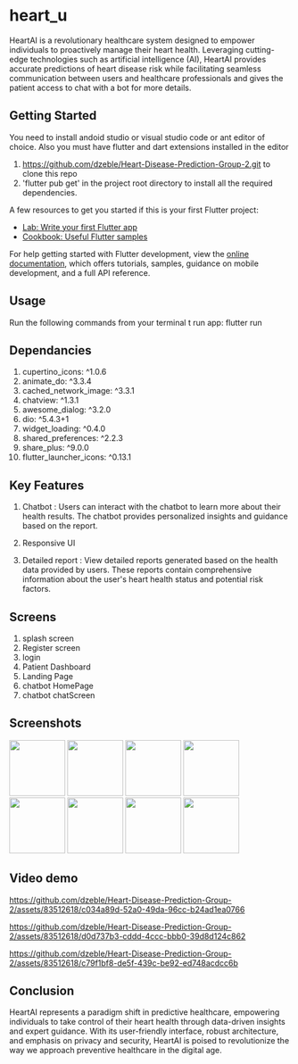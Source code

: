 # heart_u

HeartAI is a revolutionary healthcare system designed to empower individuals to proactively manage their heart health. Leveraging cutting-edge technologies such as artificial intelligence (AI), HeartAI provides accurate predictions of heart disease risk while facilitating seamless communication between users and healthcare professionals and gives the patient access to chat with a bot for more details.

## Getting Started

You need to install andoid studio or visual studio code or ant editor of choice.
Also you must have flutter and dart extensions installed in the editor

1. https://github.com/dzeble/Heart-Disease-Prediction-Group-2.git to clone this repo
2. 'flutter pub get' in the project root directory to install all the required dependencies.

A few resources to get you started if this is your first Flutter project:

- [Lab: Write your first Flutter app](https://docs.flutter.dev/get-started/codelab)
- [Cookbook: Useful Flutter samples](https://docs.flutter.dev/cookbook)

For help getting started with Flutter development, view the
[online documentation](https://docs.flutter.dev/), which offers tutorials,
samples, guidance on mobile development, and a full API reference.

## Usage

Run the following commands from your terminal t run app:
flutter run

## Dependancies
1. cupertino_icons: ^1.0.6
2. animate_do: ^3.3.4
3. cached_network_image: ^3.3.1
4. chatview: ^1.3.1
5. awesome_dialog: ^3.2.0
6. dio: ^5.4.3+1
7. widget_loading: ^0.4.0
8. shared_preferences: ^2.2.3
9. share_plus: ^9.0.0
10. flutter_launcher_icons: ^0.13.1

## Key Features
1. Chatbot :
   Users can interact with the chatbot to learn more about their health results.      The chatbot provides personalized insights and guidance based on the report.
   
3. Responsive UI
   
4. Detailed report :
   View detailed reports generated based on the health data provided by users.       These reports contain comprehensive information about the user's heart health       status and potential risk factors.

## Screens
1. splash screen
2. Register screen
3. login
4. Patient Dashboard
5. Landing Page
6. chatbot HomePage
7. chatbot chatScreen

## Screenshots

<img src="https://github.com/dzeble/Heart-Disease-Prediction-Group-2/assets/83512618/4dcf47fb-8b27-45db-954b-2fb3b1ff9a1b" width="100" heigth="200">

<img src="https://github.com/dzeble/Heart-Disease-Prediction-Group-2/assets/83512618/04fc01e4-40ec-4d99-b8ae-45c6e10d5727" width="100" heigth="200">

<img src="https://github.com/dzeble/Heart-Disease-Prediction-Group-2/assets/83512618/2bd5a1e9-1fd5-4f1c-9e3d-113fb99adaf4" width="100" heigth="200">

<img src="https://github.com/dzeble/Heart-Disease-Prediction-Group-2/assets/83512618/46f69f06-ea1f-4458-adbf-b08290d17a43" width="100" heigth="200">

<img src="https://github.com/dzeble/Heart-Disease-Prediction-Group-2/assets/83512618/c3dbeb1e-b604-4f33-93a3-1a0547ebf00c" width="100" heigth="200">

<img src="https://github.com/dzeble/Heart-Disease-Prediction-Group-2/assets/83512618/39b76901-558e-4728-8646-2c23f7912c61" width="100" heigth="200">

<img src="https://github.com/dzeble/Heart-Disease-Prediction-Group-2/assets/83512618/06fb1b4b-eff4-4f18-9e28-63da8609f75d" width="100" heigth="200">

<img src="https://github.com/dzeble/Heart-Disease-Prediction-Group-2/assets/83512618/37e68684-458e-43ac-be86-5088441221b7" width="100" heigth="200">

## Video demo

https://github.com/dzeble/Heart-Disease-Prediction-Group-2/assets/83512618/c034a89d-52a0-49da-96cc-b24ad1ea0766

https://github.com/dzeble/Heart-Disease-Prediction-Group-2/assets/83512618/d0d737b3-cddd-4ccc-bbb0-39d8d124c862

https://github.com/dzeble/Heart-Disease-Prediction-Group-2/assets/83512618/c79f1bf8-de5f-439c-be92-ed748acdcc6b

## Conclusion

HeartAI represents a paradigm shift in predictive healthcare, empowering individuals to take control of their heart health through data-driven insights and expert guidance. With its user-friendly interface, robust architecture, and emphasis on privacy and security, HeartAI is poised to revolutionize the way we approach preventive healthcare in the digital age.
